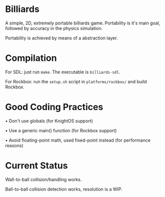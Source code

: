 Billiards
=========

A simple, 2D, extremely portable billiards game. Portability is it's main goal, followed by accuracy in the physics simulation.

Portability is achieved by means of a abstraction layer.

Compilation
===========

For SDL: just run `make`. The executable is `billiards-sdl`.

For Rockbox: run the `setup.sh` script in `platforms/rockbox/` and build Rockbox.

Good Coding Practices
=====================

&bull; Don't use globals (for KnightOS support)

&bull; Use a generic main() function (for Rockbox support)

&bull; Avoid floating-point math, used fixed-point instead (for performance reasons)

Current Status
==============

Wall-to-ball collision/handling works.

Ball-to-ball collision detection works, resolution is a WIP.
